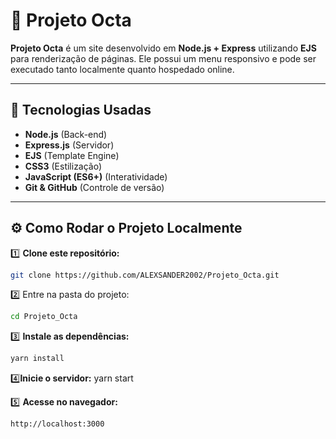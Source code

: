 # 🐙 Projeto Octa

**Projeto Octa** é um site desenvolvido em **Node.js + Express** utilizando **EJS** para renderização de páginas. Ele possui um menu responsivo e pode ser executado tanto localmente quanto hospedado online.

---

## 🚀 Tecnologias Usadas

- **Node.js** (Back-end)
- **Express.js** (Servidor)
- **EJS** (Template Engine)
- **CSS3** (Estilização)
- **JavaScript (ES6+)** (Interatividade)
- **Git & GitHub** (Controle de versão)

---

## ⚙️ Como Rodar o Projeto Localmente

1️⃣ **Clone este repositório:**
  ```bash
git clone https://github.com/ALEXSANDER2002/Projeto_Octa.git
```
2️⃣ Entre na pasta do projeto:
  ```bash
cd Projeto_Octa
```

3️⃣ **Instale as dependências:**
  ```bash
yarn install
```
4️⃣**Inicie o servidor:**
yarn start

5️⃣ **Acesse no navegador:**
  ```bash
http://localhost:3000
```
 
